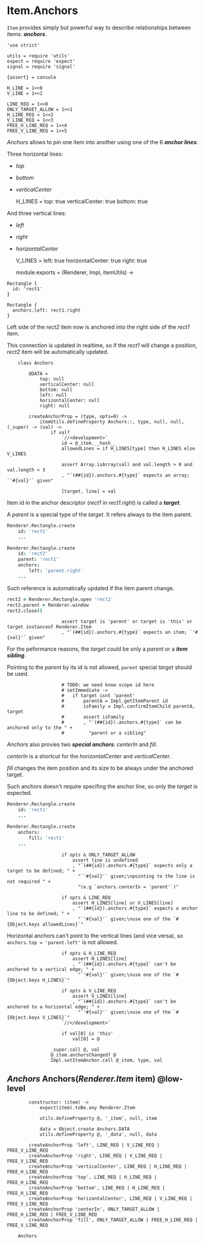 Item.Anchors
============

`Item` provides simply but powerful way to describe
relationships between items: ***anchors***.

	'use strict'

	utils = require 'utils'
	expect = require 'expect'
	signal = require 'signal'

	{assert} = console

	H_LINE = 1<<0
	V_LINE = 1<<1

	LINE_REQ = 1<<0
	ONLY_TARGET_ALLOW = 1<<1
	H_LINE_REQ = 1<<2
	V_LINE_REQ = 1<<3
	FREE_H_LINE_REQ = 1<<4
	FREE_V_LINE_REQ = 1<<5

*Anchors* allows to *pin* one item into another using one of the 6 ***anchor lines***.

Three horizontal lines:
 * *top*
 * *bottom*
 * *verticalCenter*

	H_LINES =
		top: true
		verticalCenter: true
		bottom: true

And three vertical lines:
 * *left*
 * *right*
 * *horizontalCenter*

	V_LINES =
		left: true
		horizontalCenter: true
		right: true

	module.exports = (Renderer, Impl, itemUtils) ->

```
Rectangle {
  id: 'rect1'
}

Rectangle {
  anchors.left: rect1.right
}
```

Left side of the *rect2* item now is anchored into the right side of the *rect1* item.

This connection is updated in realtime, so if the *rect1* will change a position,
*rect2* item will be automatically updated.

		class Anchors

			@DATA =
				top: null
				verticalCenter: null
				bottom: null
				left: null
				horizontalCenter: null
				right: null

			createAnchorProp = (type, opts=0) ->
				itemUtils.defineProperty Anchors::, type, null, null, (_super) -> (val) ->
					if val?
						`//<development>`
						id = @_item.__hash__
						allowedLines = if H_LINES[type] then H_LINES else V_LINES

						assert Array.isArray(val) and val.length > 0 and val.length < 3
						, "`(##{id}).anchors.#{type}` expects an array; `'#{val}'` given"

						[target, line] = val

Item id in the anchor descriptor (*rect1* in *rect1.right*) is called a ***target***.

A *parent* is a special type of the *target*.
It refers always to the item parent.

```coffeescript
Renderer.Rectangle.create
    id: 'rect1'
    ...

Renderer.Rectangle.create
    id: 'rect2'
	parent: 'rect1'
    anchors:
        left: 'parent.right'
    ...
```

Such reference is automatically updated if the item parent change.

```coffeescript
rect2 = Renderer.Rectangle.open 'rect2'
rect2.parent = Renderer.window
rect2.close()
```

						assert target is 'parent' or target is 'this' or target instanceof Renderer.Item
						, "`(##{id}).anchors.#{type}` expects an item; `'#{val}'` given"

For the peformance reasons, the *target* could be only a *parent* or a ***item sibling***.

Pointing to the *parent* by its id is not allowed, `parent` special *target* should be used.

						# TODO: we need know scope id here
						# setImmediate ->
						# 	if target isnt 'parent'
						# 		parentA = Impl.getItemParent id
						# 		isFamily = Impl.confirmItemChild parentA, target
						# 		assert isFamily
						# 		, "`(##{id}).anchors.#{type}` can be anchored only to the " +
						# 		  "parent or a sibling"

*Anchors* also provies two ***special anchors***: *centerIn* and *fill*.

*centerIn* is a shortcut for the *horizontalCenter* and *verticalCenter*.

*fill* changes the item position and its size to be always under the anchored target.

Such anchors doesn't require specifing the anchor line, so only the *target* is expected.

```coffeescript
Renderer.Rectangle.create
    id: 'rect1'
    ...

Renderer.Rectangle.create
    anchors:
        fill: 'rect1'
    ...
```

						if opts & ONLY_TARGET_ALLOW
							assert line is undefined
							, "`(##{id}).anchors.#{type}` expects only a target to be defined; " +
							  "`'#{val}'` given;\npointing to the line is not required " +
							  "(e.g `anchors.centerIn = 'parent'`)"

						if opts & LINE_REQ
							assert H_LINES[line] or V_LINES[line]
							, "`(##{id}).anchors.#{type}` expects a anchor line to be defined; " +
							  "`'#{val}'` given;\nuse one of the `#{Object.keys allowedLines}`"

Horizontal anchors can't point to the vertical lines (and vice versa),
so `anchors.top = 'parent.left'` is not allowed.

						if opts & H_LINE_REQ
							assert H_LINES[line]
							, "`(##{id}).anchors.#{type}` can't be anchored to a vertical edge; " +
							  "`'#{val}'` given;\nuse one of the `#{Object.keys H_LINES}`"

						if opts & V_LINE_REQ
							assert V_LINES[line]
							, "`(##{id}).anchors.#{type}` can't be anchored to a horizontal edge; " +
							  "`'#{val}'` given;\nuse one of the `#{Object.keys V_LINES}`"
						`//</development>`

						if val[0] is 'this'
							val[0] = @

					_super.call @, val
					@_item.anchorsChanged? @
					Impl.setItemAnchor.call @_item, type, val

*Anchors* Anchors(*Renderer.Item* item) @low-level
--------------------------------------------------

			constructor: (item) ->
				expect(item).toBe.any Renderer.Item

				utils.defineProperty @, '_item', null, item

				data = Object.create Anchors.DATA
				utils.defineProperty @, '_data', null, data

			createAnchorProp 'left', LINE_REQ | V_LINE_REQ | FREE_V_LINE_REQ
			createAnchorProp 'right', LINE_REQ | V_LINE_REQ | FREE_V_LINE_REQ
			createAnchorProp 'verticalCenter', LINE_REQ | H_LINE_REQ | FREE_H_LINE_REQ
			createAnchorProp 'top', LINE_REQ | H_LINE_REQ | FREE_H_LINE_REQ
			createAnchorProp 'bottom', LINE_REQ | H_LINE_REQ | FREE_H_LINE_REQ
			createAnchorProp 'horizontalCenter', LINE_REQ | V_LINE_REQ | FREE_V_LINE_REQ
			createAnchorProp 'centerIn', ONLY_TARGET_ALLOW | FREE_H_LINE_REQ | FREE_V_LINE_REQ
			createAnchorProp 'fill', ONLY_TARGET_ALLOW | FREE_H_LINE_REQ | FREE_V_LINE_REQ

		Anchors